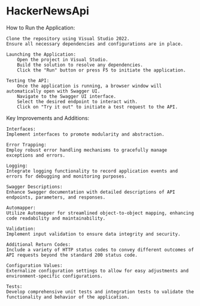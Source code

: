 # HackerNewsApi
How to Run the Application:

    Clone the repository using Visual Studio 2022.
    Ensure all necessary dependencies and configurations are in place.
    
    Launching the Application:
        Open the project in Visual Studio.
        Build the solution to resolve any dependencies.
        Click the "Run" button or press F5 to initiate the application.
    
    Testing the API:
        Once the application is running, a browser window will automatically open with Swagger UI.
        Navigate to the Swagger UI interface.
        Select the desired endpoint to interact with.
        Click on "Try it out" to initiate a test request to the API.

Key Improvements and Additions:

    Interfaces:
    Implement interfaces to promote modularity and abstraction.
    
    Error Trapping:
    Employ robust error handling mechanisms to gracefully manage exceptions and errors.
    
    Logging:
    Integrate logging functionality to record application events and errors for debugging and monitoring purposes.
    
    Swagger Descriptions:
    Enhance Swagger documentation with detailed descriptions of API endpoints, parameters, and responses.
    
    Automapper:
    Utilize Automapper for streamlined object-to-object mapping, enhancing code readability and maintainability.
    
    Validation:
    Implement input validation to ensure data integrity and security.
    
    Additional Return Codes:
    Include a variety of HTTP status codes to convey different outcomes of API requests beyond the standard 200 status code.
    
    Configuration Values:
    Externalize configuration settings to allow for easy adjustments and environment-specific configurations.
    
    Tests:
    Develop comprehensive unit tests and integration tests to validate the functionality and behavior of the application.
